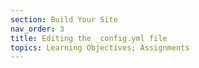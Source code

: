 ```yaml
---
section: Build Your Site
nav_order: 3
title: Editing the _config.yml file
topics: Learning Objectives; Assignments
---
```

